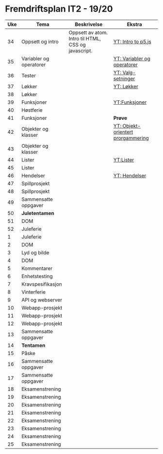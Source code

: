 # Fremdriftsplan IT2 - 19/20

| Uke  | Tema                    | Beskrivelse                                         | Ekstra                                                       |
| ---- | ----------------------- | --------------------------------------------------- | ------------------------------------------------------------ |
| 34   | Oppsett og intro        | Oppsett av atom. Intro til HTML, CSS og javascript. | [YT: Intro to p5.js](https://www.youtube.com/watch?v=yPWkPOfnGsw&amp;list=PLRqwX-V7Uu6Zy51Q-x9tMWIv9cueOFTFA&amp;index=2) |
| 35   | Variabler og operatorer |                                                     | [YT: Variabler og operatorer](<https://www.youtube.com/watch?v=RnS0YNuLfQQ&list=PLRqwX-V7Uu6Zy51Q-x9tMWIv9cueOFTFA&index=8>) |
| 36   | Tester                  |                                                     | [YT: Valg-setninger](<https://www.youtube.com/watch?v=1Osb_iGDdjk&list=PLRqwX-V7Uu6Zy51Q-x9tMWIv9cueOFTFA&index=14>) |
| 37   | Løkker                  |                                                     | [YT: Løkker](<https://www.youtube.com/watch?v=cnRD9o6odjk&list=PLRqwX-V7Uu6Zy51Q-x9tMWIv9cueOFTFA&index=18>) |
| 38   | Løkker                  |                                                     |                                                              |
| 39   | Funksjoner              |                                                     | [YT:Funksjoner](<https://www.youtube.com/watch?v=wRHAitGzBrg&list=PLRqwX-V7Uu6Zy51Q-x9tMWIv9cueOFTFA&index=20>) |
| 40   | Høstferie               |                                                     |                                                              |
| 41   | Funksjoner              |                                                     | **Prøve**                                                    |
| 42   | Objekter og klasser     |                                                     | [YT: Objekt-orientert prorgammering](<https://www.youtube.com/watch?v=xG2Vbnv0wvg&list=PLRqwX-V7Uu6Zy51Q-x9tMWIv9cueOFTFA&index=23>) |
| 43   | Objekter og klasser     |                                                     |                                                              |
| 44   | Lister                  |                                                     | [YT:Lister](<https://www.youtube.com/watch?v=VIQoUghHSxU&list=PLRqwX-V7Uu6Zy51Q-x9tMWIv9cueOFTFA&index=27>) |
| 45   | Lister                  |                                                     |                                                              |
| 46   | Hendelser               |                                                     | [YT: Hendelser](<https://www.youtube.com/watch?v=TaN5At5RWH8&list=PLRqwX-V7Uu6Zy51Q-x9tMWIv9cueOFTFA&index=31>) |
| 47   | Spillprosjekt           |                                                     |                                                              |
| 48   | Spillprosjekt           |                                                     |                                                              |
| 49   | Sammensatte oppgaver    |                                                     |                                                              |
| 50   | **Juletentamen**        |                                                     |                                                              |
| 51   | DOM                     |                                                     |                                                              |
| 52   | Juleferie               |                                                     |                                                              |
| 1    | Juleferie               |                                                     |                                                              |
| 2    | DOM                     |                                                     |                                                              |
| 3    | Lyd og bilde            |                                                     |                                                              |
| 4    | DOM                     |                                                     |                                                              |
| 5    | Kommentarer             |                                                     |                                                              |
| 6    | Enhetstesting           |                                                     |                                                              |
| 7    | Kravspesifikasjon       |                                                     |                                                              |
| 8    | Vinterferie             |                                                     |                                                              |
| 9    | API og webserver        |                                                     |                                                              |
| 10   | Webapp-prosjekt         |                                                     |                                                              |
| 11   | Webapp-prosjekt         |                                                     |                                                              |
| 12   | Webapp-prosjekt         |                                                     |                                                              |
| 13   | Sammensatte oppgaver    |                                                     |                                                              |
| 14   | **Tentamen**            |                                                     |                                                              |
| 15   | Påske                   |                                                     |                                                              |
| 16   | Sammensatte oppgaver    |                                                     |                                                              |
| 17   | Sammensatte oppgaver    |                                                     |                                                              |
| 18   | Eksamenstrening         |                                                     |                                                              |
| 19   | Eksamenstrening         |                                                     |                                                              |
| 20   | Eksamenstrening         |                                                     |                                                              |
| 21   | Eksamenstrening         |                                                     |                                                              |
| 22   | Eksamenstrening         |                                                     |                                                              |
| 23   | Eksamenstrening         |                                                     |                                                              |
| 24   | Eksamenstrening         |                                                     |                                                              |
| 25   | Eksamenstrening         |                                                     |                                                              |

